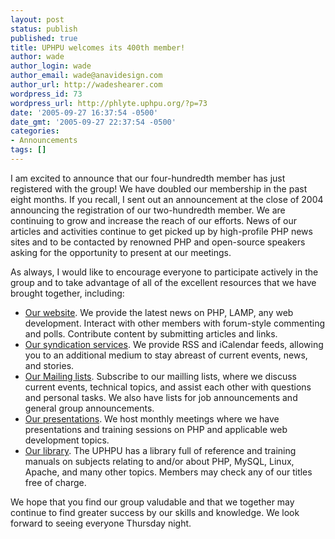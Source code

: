 ```yaml
---
layout: post
status: publish
published: true
title: UPHPU welcomes its 400th member!
author: wade
author_login: wade
author_email: wade@anavidesign.com
author_url: http://wadeshearer.com
wordpress_id: 73
wordpress_url: http://phlyte.uphpu.org/?p=73
date: '2005-09-27 16:37:54 -0500'
date_gmt: '2005-09-27 22:37:54 -0500'
categories:
- Announcements
tags: []
---
```

<p>I am excited to announce that our four-hundredth member has just registered with the group! We have doubled our membership in the past eight months. If you recall, I sent out an announcement at the close of 2004 announcing the registration of our two-hundredth member. We are continuing to grow and increase the reach of our efforts. News of our articles and activities continue to get picked up by high-profile PHP news sites and to be contacted by renowned PHP and open-source speakers asking for the opportunity to present at our meetings.</p>
<p>As always, I would like to encourage everyone to participate actively in the group and to take advantage of all of the excellent resources that we have brought together, including:</p>
<ul>
<li><a href="/">Our website</a>. We provide the latest news on PHP, LAMP, any web development. Interact with other members with forum-style commenting and polls. Contribute content by submitting articles and links.</li>
<li><a href="/staticpages/index.php?page=200405211727498">Our syndication services</a>. We provide RSS and iCalendar feeds, allowing you to an additional medium to stay abreast of current events, news, and stories.</li>
<li><a href="/staticpages/index.php?page=20040521003849494">Our Mailing lists</a>. Subscribe to our mailling lists, where we discuss current events, technical topics, and assist each other with questions and personal tasks. We also have lists for job announcements and general group announcements.</li>
<li><a href="/index.php?topic=Presentations">Our presentations</a>. We host monthly meetings where we have presentations and training sessions on PHP and applicable web development topics.</li>
<li><a href="/staticpages/index.php?page=20041108084427796">Our library</a>. The UPHPU has a library full of reference and training manuals on subjects relating to and/or about PHP, MySQL, Linux, Apache, and many other topics. Members may check any of our titles free of charge.</li>
</ul>
<p>We hope that you find our group valudable and that we together may continue to find greater success by our skills and knowledge. We look forward to seeing everyone Thursday night.</p>
